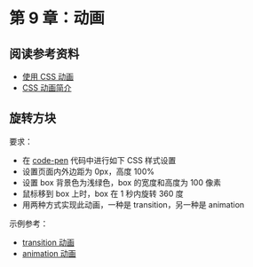 # 第 9 章：动画

## 阅读参考资料

- [使用 CSS 动画](https://developer.mozilla.org/zh-CN/docs/Web/CSS/CSS_animations/Using_CSS_animations)
- [CSS 动画简介](https://www.ruanyifeng.com/blog/2014/02/css_transition_and_animation.html)

## 旋转方块

要求：
- 在 [code-pen](https://codepen.io/wangding/pen/GRPWVbg?editors=1100) 代码中进行如下 CSS 样式设置
- 设置页面内外边距为 0px，高度 100%
- 设置 box 背景色为浅绿色，box 的宽度和高度为 100 像素
- 鼠标移到 box 上时，box 在 1 秒内旋转 360 度
- 用两种方式实现此动画，一种是 transition，另一种是 animation

示例参考：
- [transition 动画](https://wangding.github.io/css-demo/08-animation/01-transition.html)
- [animation 动画](https://wangding.github.io/css-demo/08-animation/02-animation.html)
